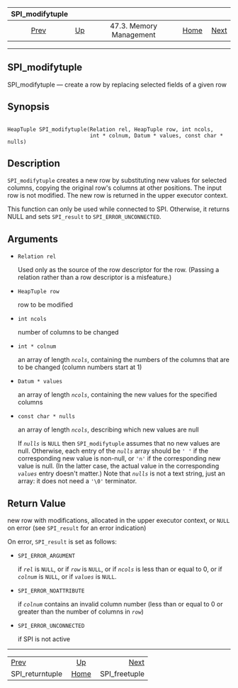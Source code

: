 <!--?xml version="1.0" encoding="UTF-8" standalone="no"?-->

|                   SPI\_modifytuple                  |                                                 |                         |                                                       |                                                 |
| :-------------------------------------------------: | :---------------------------------------------- | :---------------------: | ----------------------------------------------------: | ----------------------------------------------: |
| [Prev](spi-spi-returntuple.html "SPI_returntuple")  | [Up](spi-memory.html "47.3. Memory Management") | 47.3. Memory Management | [Home](index.html "PostgreSQL 17devel Documentation") |  [Next](spi-spi-freetuple.html "SPI_freetuple") |

***



## SPI\_modifytuple

SPI\_modifytuple — create a row by replacing selected fields of a given row

## Synopsis

```

HeapTuple SPI_modifytuple(Relation rel, HeapTuple row, int ncols,
                          int * colnum, Datum * values, const char * nulls)
```

## Description

`SPI_modifytuple` creates a new row by substituting new values for selected columns, copying the original row's columns at other positions. The input row is not modified. The new row is returned in the upper executor context.

This function can only be used while connected to SPI. Otherwise, it returns NULL and sets `SPI_result` to `SPI_ERROR_UNCONNECTED`.

## Arguments

*   `Relation rel`

    Used only as the source of the row descriptor for the row. (Passing a relation rather than a row descriptor is a misfeature.)

*   `HeapTuple row`

    row to be modified

*   `int ncols`

    number of columns to be changed

*   `int * colnum`

    an array of length *`ncols`*, containing the numbers of the columns that are to be changed (column numbers start at 1)

*   `Datum * values`

    an array of length *`ncols`*, containing the new values for the specified columns

*   `const char * nulls`

    an array of length *`ncols`*, describing which new values are null

    If *`nulls`* is `NULL` then `SPI_modifytuple` assumes that no new values are null. Otherwise, each entry of the *`nulls`* array should be `' '` if the corresponding new value is non-null, or `'n'` if the corresponding new value is null. (In the latter case, the actual value in the corresponding *`values`* entry doesn't matter.) Note that *`nulls`* is not a text string, just an array: it does not need a `'\0'` terminator.

## Return Value

new row with modifications, allocated in the upper executor context, or `NULL` on error (see `SPI_result` for an error indication)

On error, `SPI_result` is set as follows:

*   `SPI_ERROR_ARGUMENT`

    if *`rel`* is `NULL`, or if *`row`* is `NULL`, or if *`ncols`* is less than or equal to 0, or if *`colnum`* is `NULL`, or if *`values`* is `NULL`.

*   `SPI_ERROR_NOATTRIBUTE`

    if *`colnum`* contains an invalid column number (less than or equal to 0 or greater than the number of columns in *`row`*)

*   `SPI_ERROR_UNCONNECTED`

    if SPI is not active

***

|                                                     |                                                       |                                                 |
| :-------------------------------------------------- | :---------------------------------------------------: | ----------------------------------------------: |
| [Prev](spi-spi-returntuple.html "SPI_returntuple")  |    [Up](spi-memory.html "47.3. Memory Management")    |  [Next](spi-spi-freetuple.html "SPI_freetuple") |
| SPI\_returntuple                                    | [Home](index.html "PostgreSQL 17devel Documentation") |                                  SPI\_freetuple |
